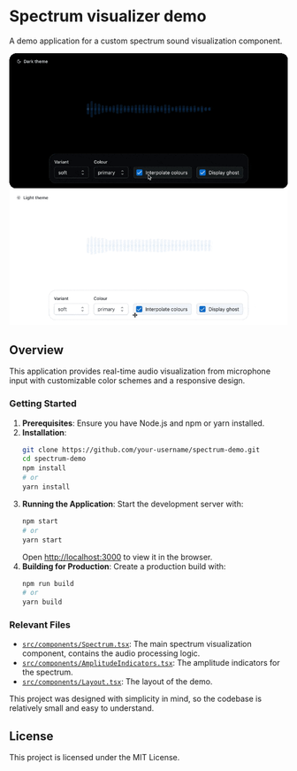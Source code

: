 # Spectrum visualizer demo

A demo application for a custom spectrum sound visualization component.

![alt text](assets/recording-dark-theme.gif#gh-dark-mode-only)
![alt text](assets/recording-light-theme.gif#gh-light-mode-only)

## Overview

This application provides real-time audio visualization from microphone input with customizable color schemes and a responsive design.

### Getting Started

1. **Prerequisites**: Ensure you have Node.js and npm or yarn installed.
2. **Installation**:
    ```sh
    git clone https://github.com/your-username/spectrum-demo.git
    cd spectrum-demo
    npm install
    # or
    yarn install
    ```
3. **Running the Application**: Start the development server with:
    ```sh
    npm start
    # or
    yarn start
    ```
    Open [http://localhost:3000](http://localhost:3000) to view it in the browser.
4. **Building for Production**: Create a production build with:
    ```sh
    npm run build
    # or
    yarn build
    ```

### Relevant Files

- [`src/components/Spectrum.tsx`](./src/components/Spectrum.tsx): The main spectrum visualization component, contains the audio processing logic.
- [`src/components/AmplitudeIndicators.tsx`](./src/components/AmplitudeIndicators.tsx): The amplitude indicators for the spectrum.
- [`src/components/Layout.tsx`](./src/components/Layout.tsx): The layout of the demo.

This project was designed with simplicity in mind, so the codebase is relatively small and easy to understand.


## License

This project is licensed under the MIT License.
